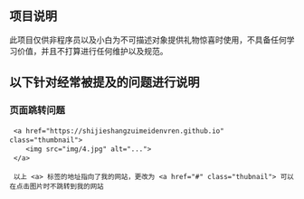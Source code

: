 

## 项目说明
此项目仅供非程序员以及小白为不可描述对象提供礼物惊喜时使用，不具备任何学习价值，并且不打算进行任何维护以及规范。

## 以下针对经常被提及的问题进行说明
### 页面跳转问题
     <a href="https://shijieshangzuimeidenvren.github.io" class="thumbnail">
     	<img src="img/4.jpg" alt="...">
     </a>
     
     以上 <a> 标签的地址指向了我的网站，更改为 <a href="#" class="thubnail"> 可以在点击图片时不跳转到我的网站

